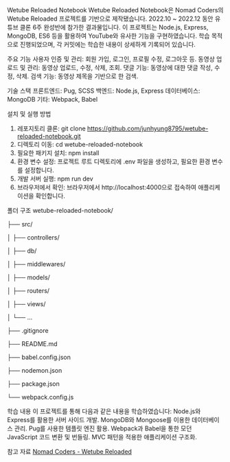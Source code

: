 Wetube Reloaded Notebook
Wetube Reloaded Notebook은 Nomad Coders의 Wetube Reloaded 프로젝트를 기반으로 제작됐습니다. 2022.10 ~ 2022.12 동안 유튜브 클론 6주 완성반에 참가한 결과물입니다. 이 프로젝트는 Node.js, Express, MongoDB, ES6 등을 활용하여 YouTube와 유사한 기능을 구현하였습니다. 학습 목적으로 진행되었으며, 각 커밋에는 학습한 내용이 상세하게 기록되어 있습니다.

주요 기능
사용자 인증 및 관리: 회원 가입, 로그인, 프로필 수정, 로그아웃 등.
동영상 업로드 및 관리: 동영상 업로드, 수정, 삭제, 조회.
댓글 기능: 동영상에 대한 댓글 작성, 수정, 삭제.
검색 기능: 동영상 제목을 기반으로 한 검색.

기술 스택
프론트엔드: Pug, SCSS
백엔드: Node.js, Express
데이터베이스: MongoDB
기타: Webpack, Babel

설치 및 실행 방법
1. 레포지토리 클론: git clone https://github.com/junhyung8795/wetube-reloaded-notebook.git
2. 디렉토리 이동: cd wetube-reloaded-notebook
3. 필요한 패키지 설치: npm install
4. 환경 변수 설정: 프로젝트 루트 디렉토리에 .env 파일을 생성하고, 필요한 환경 변수를 설정합니다.
5. 개발 서버 실행: npm run dev
6. 브라우저에서 확인: 브라우저에서 http://localhost:4000으로 접속하여 애플리케이션을 확인합니다.

폴더 구조
wetube-reloaded-notebook/

├── src/

│   ├── controllers/

│   ├── db/

│   ├── middlewares/

│   ├── models/

│   ├── routers/

│   ├── views/

│   └── ...

├── .gitignore

├── README.md

├── babel.config.json

├── nodemon.json

├── package.json

└── webpack.config.js

학습 내용
이 프로젝트를 통해 다음과 같은 내용을 학습하였습니다:
Node.js와 Express를 활용한 서버 사이드 개발.
MongoDB와 Mongoose를 이용한 데이터베이스 관리.
Pug를 사용한 템플릿 엔진 활용.
Webpack과 Babel을 통한 모던 JavaScript 코드 변환 및 번들링.
MVC 패턴을 적용한 애플리케이션 구조화.

참고 자료
[Nomad Coders - Wetube Reloaded](https://github.com/nomadcoders/wetube-reloaded)




